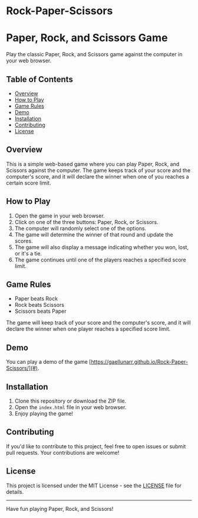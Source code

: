 # Rock-Paper-Scissors
# Paper, Rock, and Scissors Game

Play the classic Paper, Rock, and Scissors game against the computer in your web browser.

## Table of Contents
- [Overview](#overview)
- [How to Play](#how-to-play)
- [Game Rules](#game-rules)
- [Demo](#demo)
- [Installation](#installation)
- [Contributing](#contributing)
- [License](#license)

## Overview

This is a simple web-based game where you can play Paper, Rock, and Scissors against the computer. The game keeps track of your score and the computer's score, and it will declare the winner when one of you reaches a certain score limit.

## How to Play

1. Open the game in your web browser.
2. Click on one of the three buttons: Paper, Rock, or Scissors.
3. The computer will randomly select one of the options.
4. The game will determine the winner of that round and update the scores.
5. The game will also display a message indicating whether you won, lost, or it's a tie.
6. The game continues until one of the players reaches a specified score limit.

## Game Rules

- Paper beats Rock
- Rock beats Scissors
- Scissors beats Paper

The game will keep track of your score and the computer's score, and it will declare the winner when one player reaches a specified score limit.

## Demo

You can play a demo of the game [https://gaellunarr.github.io/Rock-Paper-Scissors/](#).

## Installation

1. Clone this repository or download the ZIP file.
2. Open the `index.html` file in your web browser.
3. Enjoy playing the game!

## Contributing

If you'd like to contribute to this project, feel free to open issues or submit pull requests. Your contributions are welcome!

## License

This project is licensed under the MIT License - see the [LICENSE](LICENSE) file for details.

---

Have fun playing Paper, Rock, and Scissors!
